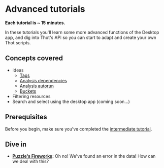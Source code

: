 # Advanced tutorials
**Each tutorial is ~ 15 minutes.**

In these tutorials you'll learn some more advanced functions of the Desktop app, and dig into Thot's API so you can start to adapt and create your own Thot scripts.

## Concepts covered
+ Ideas
    - [Tags](fireworks/README.md#reorganizing-data)
    - [Analysis dependencies](fireworks/README.md#analysis-dependencies)
    - [Analysis autorun](fireworks/README.md#analysis-dependencies)
    - [Buckets](fireworks/README.md#organizing-assets)
+ Filtering resources
+ Search and select using the desktop app (coming soon...)

## Prerequisites
Before you begin, make sure you've completed the [intermediate tutorial](/intermediate).

## Dive in
+ **[Puzzle's Fireworks](fireworks):** Oh no! We've found an error in the data! How can we deal with this?
